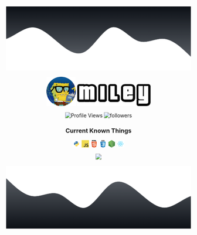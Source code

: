 ![Header](./assets/header-wave.png)

<p align="center">
  <img height="80" src="./assets/image.png">
  <img height="60" src="./assets/name.png">
</p>

<p align="center">
  <img src="https://api.visitorbadge.io/api/VisitorHit?user=nerdmiley&countColorcountColor&countColor=%235865f2" alt="Profile Views"/>
  <img src="https://img.shields.io/github/followers/nerdmiley?color=%235865f2&style=for-the-badge&logo=github&label=Follow" alt="followers"/>
</p>

<h3 align="center">Current Known Things</h3>
<p align="center">
  <code><img height="20" src="https://raw.githubusercontent.com/github/explore/main/topics/python/python.png"></code>
  <code><img height="20" src="https://raw.githubusercontent.com/github/explore/main/topics/javascript/javascript.png"></code>
  <code><img height="20" src="https://raw.githubusercontent.com/github/explore/main/topics/html/html.png"></code>
  <code><img height="20" src="https://raw.githubusercontent.com/github/explore/main/topics/css/css.png"></code>
  <code><img height="20" src="https://raw.githubusercontent.com/github/explore/main/topics/nodejs/nodejs.png"></code>
  <code><img height="20" src="https://raw.githubusercontent.com/github/explore/main/topics/react/react.png"></code>
</p>

<p align="center">
  <img src="https://github-readme-stats.vercel.app/api/?username=nerdmiley&title_color=5865F2&text_color=9f9f9f&show_icons=true&bg_color=00000000&hide_border=true&icon_color=5865F2&hide_title=true&count_private=true"/>
</p>

![Footer](./assets/footer-wave.png)

